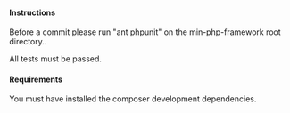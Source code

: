 #### Instructions

Before a commit please run "ant phpunit" on the min-php-framework root directory..

All tests must be passed.

#### Requirements

You must have installed the composer development dependencies.
